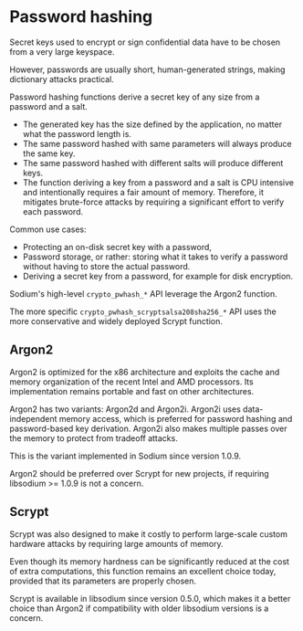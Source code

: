 # Password hashing

Secret keys used to encrypt or sign confidential data have to be chosen from a very large keyspace.

However, passwords are usually short, human-generated strings, making dictionary attacks practical.

Password hashing functions derive a secret key of any size from a password and a salt.

- The generated key has the size defined by the application, no matter what the password length is.
- The same password hashed with same parameters will always produce the same key.
- The same password hashed with different salts will produce different keys.
- The function deriving a key from a password and a salt is CPU intensive and intentionally requires a fair amount of memory. Therefore, it mitigates brute-force attacks by requiring a significant effort to verify each password.

Common use cases:
- Protecting an on-disk secret key with a password,
- Password storage, or rather: storing what it takes to verify a password without having to store the actual password.
- Deriving a secret key from a password, for example for disk encryption.

Sodium's high-level `crypto_pwhash_*` API leverage the Argon2 function.

The more specific `crypto_pwhash_scryptsalsa208sha256_*` API uses the more conservative and widely deployed Scrypt function.

## Argon2

Argon2 is optimized for the x86 architecture and exploits the cache and memory organization of the recent Intel and AMD processors. Its implementation remains portable and fast on other architectures.

Argon2 has two variants: Argon2d and Argon2i. Argon2i uses data-independent memory access, which is preferred for password hashing and password-based key derivation. Argon2i also makes multiple passes over the memory to protect from tradeoff attacks.

This is the variant implemented in Sodium since version 1.0.9.

Argon2 should be preferred over Scrypt for new projects, if requiring libsodium >= 1.0.9 is not a concern.

## Scrypt

Scrypt was also designed to make it costly to perform large-scale custom hardware attacks by requiring large amounts of memory.

Even though its memory hardness can be significantly reduced at the cost of extra computations, this function remains an excellent choice today, provided that its parameters are properly chosen.

Scrypt is available in libsodium since version 0.5.0, which makes it a better choice than Argon2 if compatibility with older libsodium versions is a concern.
